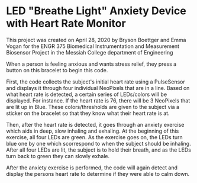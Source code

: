 # LED "Breathe Light" Anxiety Device with Heart Rate Monitor

This project was created on April 28, 2020 by Bryson Boettger and Emma Vogan for the 
ENGR 375 Biomedical Instrumentation and Measurement Biosensor Project in the Messiah College department of Engineering
    
When a person is feeling anxious and wants stress relief, they press a button on this bracelet to begin this code.
    
First, the code collects the subject's initial heart rate using a PulseSensor and displays it through four individual NeoPixels that are in  a line.
Based on what heart rate is detected, a certain series of LEDs/colors will be displayed. For instance. If the heart rate is 76, there will be 3 NeoPixels that are lit up in Blue. These colors/thresholds are given to the subject via a sticker on the bracelet so that they know what their heart rate is at. 
   
Then, after the heart rate is detected, it goes through an anxiety exercise which aids in deep, slow inhaling and exhaling. At the beginning of this exercise, all four LEDs are green. As the exercise goes on, the LEDs turn blue one by one which scorrespond to when the subject should be inhaling. After all four LEDs are lit, the subject is to hold their breath, and as the LEDs turn back to green they can slowly exhale.
 
After the anxiety exercise is performed, the code will again detect and display the persons heart rate to determine if they were able to calm down.
    
    
